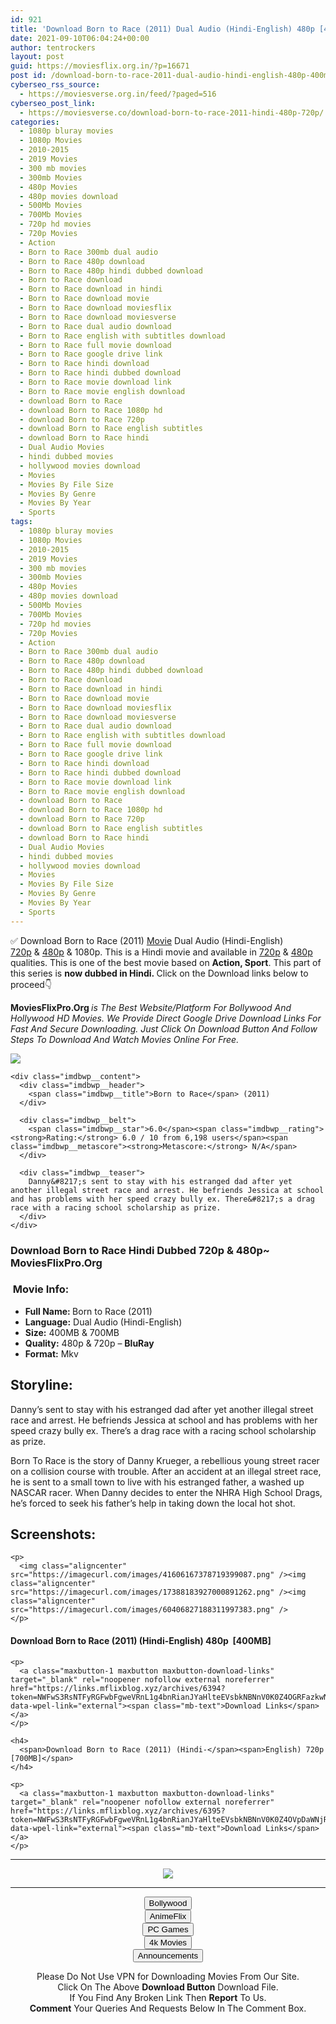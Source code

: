 ```yaml
---
id: 921
title: 'Download Born to Race (2011) Dual Audio (Hindi-English) 480p [400MB] || 720p [700MB]'
date: 2021-09-10T06:04:24+00:00
author: tentrockers
layout: post
guid: https://moviesflix.org.in/?p=16671
post id: /download-born-to-race-2011-dual-audio-hindi-english-480p-400mb-720p-700mb/
cyberseo_rss_source:
  - https://moviesverse.org.in/feed/?paged=516
cyberseo_post_link:
  - https://moviesverse.co/download-born-to-race-2011-hindi-480p-720p/
categories:
  - 1080p bluray movies
  - 1080p Movies
  - 2010-2015
  - 2019 Movies
  - 300 mb movies
  - 300mb Movies
  - 480p Movies
  - 480p movies download
  - 500Mb Movies
  - 700Mb Movies
  - 720p hd movies
  - 720p Movies
  - Action
  - Born to Race 300mb dual audio
  - Born to Race 480p download
  - Born to Race 480p hindi dubbed download
  - Born to Race download
  - Born to Race download in hindi
  - Born to Race download movie
  - Born to Race download moviesflix
  - Born to Race download moviesverse
  - Born to Race dual audio download
  - Born to Race english with subtitles download
  - Born to Race full movie download
  - Born to Race google drive link
  - Born to Race hindi download
  - Born to Race hindi dubbed download
  - Born to Race movie download link
  - Born to Race movie english download
  - download Born to Race
  - download Born to Race 1080p hd
  - download Born to Race 720p
  - download Born to Race english subtitles
  - download Born to Race hindi
  - Dual Audio Movies
  - hindi dubbed movies
  - hollywood movies download
  - Movies
  - Movies By File Size
  - Movies By Genre
  - Movies By Year
  - Sports
tags:
  - 1080p bluray movies
  - 1080p Movies
  - 2010-2015
  - 2019 Movies
  - 300 mb movies
  - 300mb Movies
  - 480p Movies
  - 480p movies download
  - 500Mb Movies
  - 700Mb Movies
  - 720p hd movies
  - 720p Movies
  - Action
  - Born to Race 300mb dual audio
  - Born to Race 480p download
  - Born to Race 480p hindi dubbed download
  - Born to Race download
  - Born to Race download in hindi
  - Born to Race download movie
  - Born to Race download moviesflix
  - Born to Race download moviesverse
  - Born to Race dual audio download
  - Born to Race english with subtitles download
  - Born to Race full movie download
  - Born to Race google drive link
  - Born to Race hindi download
  - Born to Race hindi dubbed download
  - Born to Race movie download link
  - Born to Race movie english download
  - download Born to Race
  - download Born to Race 1080p hd
  - download Born to Race 720p
  - download Born to Race english subtitles
  - download Born to Race hindi
  - Dual Audio Movies
  - hindi dubbed movies
  - hollywood movies download
  - Movies
  - Movies By File Size
  - Movies By Genre
  - Movies By Year
  - Sports
---
```

<div class="thecontent clearfix">
  <p>
    ✅ Download Born to Race (2011) <a href="https://moviesverse.co/category/movies/" data-wpel-link="internal">Movie</a> Dual Audio (Hindi-English) <a href="https://moviesverse.co/720p-movies/" data-wpel-link="internal">720p</a>&nbsp;&&nbsp;<a href="https://moviesverse.co/480p-movies/" data-wpel-link="internal">480p</a> & 1080p. This is a Hindi movie and available in <a href="https://moviesverse.co/720p-movies/" data-wpel-link="internal">720p</a>&nbsp;&&nbsp;<a href="https://moviesverse.co/480p-movies/" data-wpel-link="internal">480p</a> qualities. This is one of the best movie based on <strong>Action, Sport</strong>. This part of this series is <strong>now dubbed in <span>Hindi.&nbsp;</span></strong><span>Click on the Download links below to proceed👇</span>
  </p>
  
  <p>
    <strong><span>MoviesFlixPro.Org&nbsp;</span></strong><em>is The Best Website/Platform For Bollywood And Hollywood HD Movies. We Provide Direct Google Drive Download Links For Fast And Secure Downloading. Just Click On Download Button And Follow Steps To&nbsp;Download And Watch Movies Online For Free.</em>
  </p>
  
  <div class="imdbwp imdbwp--movie dark">
    <div class="imdbwp__thumb">
      <a class="imdbwp__link" target="_blank" title="Born to Race" href="https://www.imdb.com/title/tt1781781/" rel="nofollow external noopener noreferrer" data-wpel-link="external"><img class="imdbwp__img" src="https://m.media-amazon.com/images/M/MV5BMTcwNTU5NDk5N15BMl5BanBnXkFtZTgwMDQ5MTUzMTE@._V1_SX300.jpg" /></a>
    </div>
    
    <div class="imdbwp__content">
      <div class="imdbwp__header">
        <span class="imdbwp__title">Born to Race</span> (2011)
      </div>
      
      <div class="imdbwp__belt">
        <span class="imdbwp__star">6.0</span><span class="imdbwp__rating"><strong>Rating:</strong> 6.0 / 10 from 6,198 users</span><span class="imdbwp__metascore"><strong>Metascore:</strong> N/A</span>
      </div>
      
      <div class="imdbwp__teaser">
        Danny&#8217;s sent to stay with his estranged dad after yet another illegal street race and arrest. He befriends Jessica at school and has problems with her speed crazy bully ex. There&#8217;s a drag race with a racing school scholarship as prize.
      </div>
    </div>
  </div>
  
  <h3>
    <span>Download Born to Race Hindi Dubbed 720p & 480p~ MoviesFlixPro.Org</span>
  </h3>
  
  <h3>
    <span>&nbsp;Movie Info:&nbsp;</span>
  </h3>
  
  <ul>
    <li>
      <strong>Full Name: </strong>Born to Race (2011)
    </li>
    <li>
      <strong>Language:</strong> Dual Audio (Hindi-English)
    </li>
    <li>
      <strong>Size:</strong> 400MB & 700MB
    </li>
    <li>
      <strong>Quality:</strong> 480p & 720p – <span><strong>BluRay</strong></span>
    </li>
    <li>
      <strong>Format:</strong>&nbsp;Mkv
    </li>
  </ul>
  
  <h2>
    <span>Storyline:</span>
  </h2>
  
  <p>
    Danny’s sent to stay with his estranged dad after yet another illegal street race and arrest. He befriends Jessica at school and has problems with her speed crazy bully ex. There’s a drag race with a racing school scholarship as prize.
  </p>
  
  <div>
    Born To Race is the story of Danny Krueger, a rebellious young street racer on a collision course with trouble. After an accident at an illegal street race, he is sent to a small town to live with his estranged father, a washed up NASCAR racer. When Danny decides to enter the NHRA High School Drags, he’s forced to seek his father’s help in taking down the local hot shot.
  </div>
  
  <div class="summary_text">
    <h2>
      <span>Screenshots:</span>
    </h2>
    
    <p>
      <img class="aligncenter" src="https://imagecurl.com/images/41606167378719399087.png" /><img class="aligncenter" src="https://imagecurl.com/images/17388183927000891262.png" /><img class="aligncenter" src="https://imagecurl.com/images/60406827188311997383.png" />
    </p>
  </div>
  
  <div class="inline canwrap">
    <h4>
      <span>Download Born to Race (2011) (Hindi-English) </span><span>480p&nbsp; [400MB]</span>
    </h4>
    
    <p>
      <a class="maxbutton-1 maxbutton maxbutton-download-links" target="_blank" rel="noopener nofollow external noreferrer" href="https://links.mflixblog.xyz/archives/6394?token=NWFwS3RsNTFyRGFwbFgweVRnL1g4bnRianJYaHlteEVsbkNBNnV0K0Z4OGRFazkwNmVEdUpqZXlZVnYzcVJpag" data-wpel-link="external"><span class="mb-text">Download Links</span></a>
    </p>
    
    <h4>
      <span>Download Born to Race (2011) (Hindi-</span><span>English) 720p [700MB]</span>
    </h4>
    
    <p>
      <a class="maxbutton-1 maxbutton maxbutton-download-links" target="_blank" rel="noopener nofollow external noreferrer" href="https://links.mflixblog.xyz/archives/6395?token=NWFwS3RsNTFyRGFwbFgweVRnL1g4bnRianJYaHlteEVsbkNBNnV0K0Z4OVpDaWNjRXNUZWNCY3prNjBEdiszbQ" data-wpel-link="external"><span class="mb-text">Download Links</span></a>
    </p>
  </div>
</div>

<center>
  </p> 
  
  <hr />
  
  <p>
    <a href="http://gdrivepro.xyz/join.php" data-wpel-link="external" target="_blank" rel="nofollow external noopener noreferrer"><img src="https://i.imgur.com/FhMdWdW.png" /></a>
  </p>
  
  <hr />
  
  <p>
    <a href="https://dogemovies.xyz" target="_blank" data-wpel-link="external" rel="nofollow external noopener noreferrer"><button class="button button5">Bollywood</button></a><br /> <a href="https://animeflix.in" target="_blank" data-wpel-link="external" rel="nofollow external noopener noreferrer"><button class="button button5">AnimeFlix</button></a><br /> <a href="https://gamesflix.net/" target="_blank" data-wpel-link="external" rel="nofollow external noopener noreferrer"><button class="button button5">PC Games</button></a><br /> <a href="https://uhdmovies.in" target="_blank" data-wpel-link="external" rel="nofollow external noopener noreferrer"><button class="button button5">4k Movies</button></a><br /> <a href="https://moviesverse.co/announcements/" target="_blank" data-wpel-link="internal" rel="noopener"><button class="button button5">Announcements</button></a>
  </p>
  
  <div class="alert alert-danger">
    Please Do Not Use VPN for Downloading Movies From Our Site.
  </div>
  
  <div class="alert alert-success">
    Click On The Above <strong>Download Button</strong> Download File.
  </div>
  
  <div class="alert alert-warning">
    If You Find Any Broken Link Then <strong>Report</strong> To Us.
  </div>
  
  <div class="alert alert-info">
    <strong>Comment</strong> Your Queries And Requests Below In The Comment Box.
  </div>
  
  <p>
    </center>
  </p>